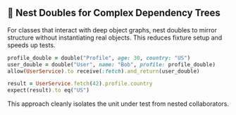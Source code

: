## 🌳 Nest Doubles for Complex Dependency Trees

For classes that interact with deep object graphs, nest doubles to mirror structure without instantiating real objects. This reduces fixture setup and speeds up tests.

```ruby
profile_double = double("Profile", age: 30, country: "US")
user_double = double("User", name: "Bob", profile: profile_double)
allow(UserService).to receive(:fetch).and_return(user_double)

result = UserService.fetch(42).profile.country
expect(result).to eq("US")
```

This approach cleanly isolates the unit under test from nested collaborators.